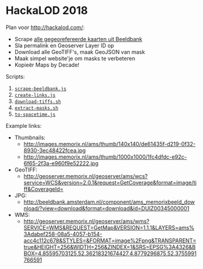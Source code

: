# HackaLOD 2018

Plan voor http://hackalod.com/:

- Scrape [alle gegeorefereerde kaarten uit Beeldbank](http://beeldbank.amsterdam.nl/beeldbank/indeling/grid?f_string_geoserver_store%5B0%5D=%2A)
- Sla permalink en Geoserver Layer ID op
- Download alle GeoTIFF's, maak GeoJSON van mask
- Maak simpel website'je om masks te verbeteren
- Kopieër Maps by Decade!

Scripts:

1. [`scrape-beeldbank.js`](scrape-beeldbank.js)
2. [`create-links.js`](create-links.js)
3. [`download-tiffs.sh`](download-tiffs.sh)
4. [`extract-masks.sh`](extract-masks.sh)
5. [`to-spacetime.js`](to-spacetime.js)

Example links:

  - Thumbnails:
    - http://images.memorix.nl/ams/thumb/140x140/de61435f-d219-0f32-8930-3ec48422fcea.jpg
    - http://images.memorix.nl/ams/thumb/1000x1000/1fc4dfdc-e92c-6f65-2f3a-e960f9e52222.jpg
  - GeoTIFF:
    - http://geoserver.memorix.nl/geoserver/ams/wcs?service=WCS&version=2.0.1&request=GetCoverage&format=image/tiff&CoverageId=
  - JPG:
    - http://beeldbank.amsterdam.nl/component/ams_memorixbeeld_download/?view=download&format=download&id=DUIZ00345000001
  - WMS:
    - http://geoserver.memorix.nl/geoserver/ams/wms?SERVICE=WMS&REQUEST=GetMap&VERSION=1.1.1&LAYERS=ams%3Adabef258-08a5-4057-b154-acc4c112c678&STYLES=&FORMAT=image%2Fpng&TRANSPARENT=true&HEIGHT=256&WIDTH=256&ZINDEX=1&SRS=EPSG%3A4326&BBOX=4.85595703125,52.36218321674427,4.8779296875,52.3755991766591
